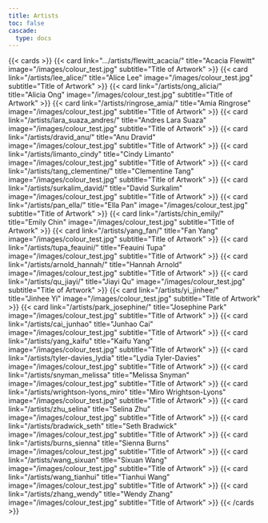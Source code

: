 ```yaml
---
title: Artists
toc: false
cascade:
  type: docs
---
```


{{< cards >}}
  {{< card link=".../artists/flewitt_acacia/" title="Acacia Flewitt" image="/images/colour_test.jpg" subtitle="Title of Artwork" >}}
  {{< card link="/artists/lee_alice/" title="Alice Lee" image="/images/colour_test.jpg" subtitle="Title of Artwork" >}}
  {{< card link="/artists/ong_alicia/" title="Alicia Ong" image="/images/colour_test.jpg" subtitle="Title of Artwork" >}}
  {{< card link="/artists/ringrose_amia/" title="Amia Ringrose" image="/images/colour_test.jpg" subtitle="Title of Artwork" >}}
  {{< card link="/artists/lara_suaza_andres/" title="Andres Lara Suaza" image="/images/colour_test.jpg" subtitle="Title of Artwork" >}}
  {{< card link="/artists/dravid_anu/" title="Anu Dravid" image="/images/colour_test.jpg" subtitle="Title of Artwork" >}}
  {{< card link="/artists/limanto_cindy" title="Cindy Limanto" image="/images/colour_test.jpg" subtitle="Title of Artwork" >}}
  {{< card link="/artists/tang_clementine/" title="Clementine Tang" image="/images/colour_test.jpg" subtitle="Title of Artwork" >}}
  {{< card link="/artists/surkalim_david/" title="David Surkalim" image="/images/colour_test.jpg" subtitle="Title of Artwork" >}}
  {{< card link="/artists/pan_ella/" title="Ella Pan" image="/images/colour_test.jpg" subtitle="Title of Artwork" >}}
  {{< card link="/artists/chin_emily/" title="Emily Chin" image="/images/colour_test.jpg" subtitle="Title of Artwork" >}}
  {{< card link="/artists/yang_fan/" title="Fan Yang" image="/images/colour_test.jpg" subtitle="Title of Artwork" >}}
  {{< card link="/artists/tupa_feauini/" title="Feauini Tupa" image="/images/colour_test.jpg" subtitle="Title of Artwork" >}}
  {{< card link="/artists/arnold_hannah/" title="Hannah Arnold" image="/images/colour_test.jpg" subtitle="Title of Artwork" >}}
  {{< card link="/artists/qu_jiayi/" title="Jiayi Qu" image="/images/colour_test.jpg" subtitle="Title of Artwork" >}}
  {{< card link="/artists/yi_jinhee/" title="Jinhee Yi" image="/images/colour_test.jpg" subtitle="Title of Artwork" >}}
  {{< card link="/artists/park_josephine/" title="Josephine Park" image="/images/colour_test.jpg" subtitle="Title of Artwork" >}}
  {{< card link="/artists/cai_junhao" title="Junhao Cai" image="/images/colour_test.jpg" subtitle="Title of Artwork" >}}
  {{< card link="/artists/yang_kaifu" title="Kaifu Yang" image="/images/colour_test.jpg" subtitle="Title of Artwork" >}}
  {{< card link="/artists/tyler-davies_lydia" title="Lydia Tyler-Davies" image="/images/colour_test.jpg" subtitle="Title of Artwork" >}}
  {{< card link="/artists/snyman_melissa" title="Melissa Snyman" image="/images/colour_test.jpg" subtitle="Title of Artwork" >}}
  {{< card link="/artists/wrightson-lyons_miro" title="Miro Wrightson-Lyons" image="/images/colour_test.jpg" subtitle="Title of Artwork" >}}
  {{< card link="/artists/zhu_selina" title="Selina Zhu" image="/images/colour_test.jpg" subtitle="Title of Artwork" >}}
  {{< card link="/artists/bradwick_seth" title="Seth Bradwick" image="/images/colour_test.jpg" subtitle="Title of Artwork" >}}
  {{< card link="/artists/burns_sienna" title="Sienna Burns" image="/images/colour_test.jpg" subtitle="Title of Artwork" >}}
  {{< card link="/artists/wang_sixuan" title="Sixuan Wang" image="/images/colour_test.jpg" subtitle="Title of Artwork" >}}
  {{< card link="/artists/wang_tianhui" title="Tianhui Wang" image="/images/colour_test.jpg" subtitle="Title of Artwork" >}}
  {{< card link="/artists/zhang_wendy" title="Wendy Zhang" image="/images/colour_test.jpg" subtitle="Title of Artwork" >}}
  {{< /cards >}}
